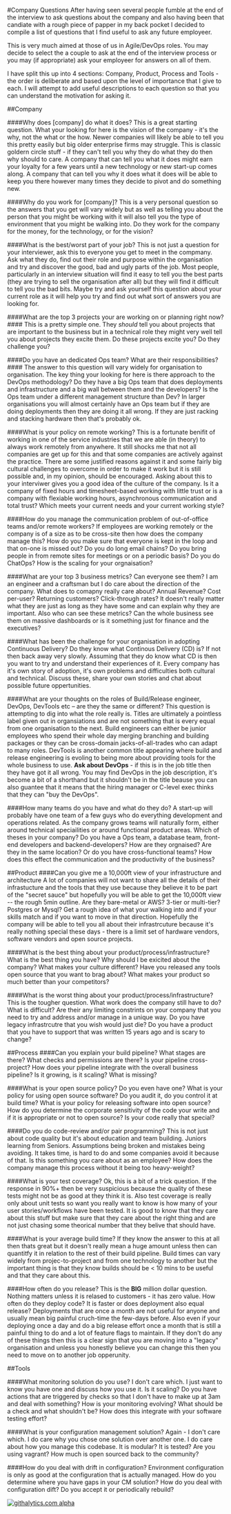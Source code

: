 #Company Questions
After having seen several people fumble at the end of the interview to ask questions about the company and also having been that candiate with a rough piece of papper in my back pocket I decided to compile a list of questions that I find useful to ask any future employeer.

This is very much aimed at those of us in Agile/DevOps roles. You may decide to select the a couple to ask at the end of the interview process or you may (if appropriate) ask your employeer for answers on all of them.

I have split this up into 4 sections: Company, Product, Process and Tools - the order is deliberate and based upon the level of importance that I give to each. I will attempt to add useful descriptions to each question so that you can understand the motivation for asking it.

##Company

####Why does [company] do what it does?
This is a great starting question. What your looking for here is the vision of the company - it's the why, not the what or the how. Newer companies will likely be able to tell you this pretty easily but big older enterprise firms may struggle. This is classic goldern circle stuff - if they can't tell you why they do what they do then why should to care. A company that can tell you what it does might earn your loyalty for a few years until a new technology or new start-up comes along. A company that can tell you why it does what it does will be able to keep you there however many times they decide to pivot and do something new.

####Why do you work for [company]?
This is a very personal question so the answers that you get will vary widely but as well as telling you about the person that you might be working with it will also tell you the type of environment that you might be walking into. Do they work for the company for the money, for the technology, or for the vision?

####What is the best/worst part of your job?
This is not just a question for your interviewer, ask this to everyone you get to meet in the compmany. Ask what they do, find out their role and purpose within the organisation and try and discover the good, bad and ugly parts of the job. Most people, particularly in an interview situation will find it easy to tell you the best parts (they are trying to sell the organisation after all) but they will find it difficult to tell you the bad bits. Maybe try and ask yourself this question about your current role as it will help you try and find out what sort of answers you are looking for.

####What are the top 3 projects your are working on or planning right now?####
This is a pretty simple one. They *should* tell you about projects that are important to the business but in a technical role they might very well tell you about projects they excite them. Do these projects excite you? Do they challenge you?

####Do you have an dedicated Ops team? What are their responsibilities?####
The answer to this question will vary widely for organisation to organisation. The key thing your looking for here is there approach to the DevOps methodology? Do they have a big Ops team that does deployments and infrastructure and a big wall between them and the developers? Is the Ops team under a different management structure than Dev? In larger organisations you will almost certainly have an Ops team but if they are doing deployments then they are doing it all wrong. If they are just racking and stacking hardware then that's probably ok.

####What is your policy on remote working?
This is a fortunate benifit of working in one of the service industries that we are able (in theory) to always work remotely from anywhere. It still shocks me that not all companies are get up for this and that some companies are actively against the practice. There are some justified reasons against it and some fairly big cultural challenges to overcome in order to make it work but it is still possible and, in my opinion, should be encouraged. Asking about this to your interviwer gives you a good idea of the culture of the company. Is it a company of fixed hours and timesheet-based working with little trust or is a company with flexiable working hours, asynchronous communication and total trust? Which meets your current needs and your current working style? 

####How do you manage the communication problem of out-of-office teams and/or remote workers?
If employees are working remotely or the company is of a size as to be cross-site then how does the company manage this? How do you make sure that everyone is kept in the loop and that on-one is missed out? Do you do long email chains? Do you bring people in from remote sites for meetings or on a periodic basis? Do you do ChatOps? How is the scaling for your orgnaisation?

####What are your top 3 business metrics? Can everyone see them?
I am an engineer and a craftsman but I do care about the direction of the company. What does to comapny really care about? Annual Revenue? Cost per-user? Returning customers? Click-through rates? It doesn't really matter what they are just as long as they have some and can explain why they are important. Also who can see these metrics? Can the whole business see them on massive dashboards or is it something just for finance and the executives?

####What has been the challenge for your organisation in adopting Continuous Delivery?
Do they know what Continous Delivery (CD) is? If not then back away very slowly. Assuming that they do know what CD is then you want to try and understand their experiences of it. Every company has it's own story of adoption, it's own problems and difficulties both cultural and technical. Discuss these, share your own stories and chat about possible future oppertunities.

####What are your thoughts on the roles of Build/Release engineer, DevOps, DevTools etc – are they the same or different?
This question is attempting to dig into what the role really is. Titles are ultimately a pointless label given out in organsiations and are not something that is every equal from one organisation to the next. Build engineers can either be junior employees who spend their whole day merging branching and building packages or they can be cross-domain jacks-of-all-trades who can adapt to many roles. DevTools is another common title appearing where build and release engineering is evoling to being more about providing tools for the whole business to use. **Ask about DevOps** - if this is in the job title then they have got it all wrong. You may find DevOps in the job description, it's become a bit of a shorthand but it shouldn't be in the title beause you can also guantee that it means that the hiring manager or C-level exec thinks that they can "buy the DevOps".

####How many teams do you have and what do they do?
A start-up will probably have one team of a few guys who do everything development and operations related. As the company grows teams will naturally form, either around technical speciailities or around functional product areas. Which of theses in your company? Do you have a Ops team, a database team, front-end developers and backend-developers? How are they orgnaised? Are they in the same location? Or do you have cross-functional teams? How does this effect the communication and the productivity of the business?

##Product
####Can you give me a 10,000ft view of your infrastructure and architecture
A lot of companies will not want to share all the details of their infrastucture and the tools that they use because they believe it to be part of the "secret sauce" but hopefully you will be able to get the 10,000ft view -- the rough 5min outline. Are they bare-metal or AWS? 3-tier or multi-tier? Postgres or Mysql? Get a rough idea of what your walking into and if your skills match and if you want to move in that direction. Hopefully the company will be able to tell you all about their infrastrcuture because it's really nothing special these days - there is a limit set of hardware vendors, software vendors and open source projects.

####What is the best thing about your product/process/infrastructure?
What is the best thing you have? Why should I be exicited about the company? What makes your culture different? Have you released any tools open source that you want to brag about? What makes your product so much better than your competitors?

####What is the worst thing about your product/process/infrastructure? 
This is the tougher question. What work does the company still have to do? What is difficult? Are their any limiting constrints on your company that you need to try and address and/or manage in a unique way. Do you have legacy infrastrcutre that you wish would just die? Do you have a product that you have to support that was written 15 years ago and is scary to change?

##Process
####Can you explain your build pipeline?
What stages are there? What checks and permissions are there? Is your pipeline cross-project? How does your pipeline integrate with the overall business pipeline? Is it growing, is it scaling? What is missing?

####What is your open source policy?
Do you even have one? What is your policy for using open source software? Do you audit it, do you control it at build time? What is your policy for releasing software into open source? How do you determine the corporate sensitivity of the code your write and if it is appropriate or not to open source? Is your code really that special?

####Do you do code-review and/or pair programming?
This is not just about code quality but it's about education and team building. Juniors learning from Seniors. Assumptions being broken and mistakes being avoiding. It takes time, is hard to do and some companies avoid it because of that. Is this something you care about as an employee? How does the company manage this process without it being too heavy-weight?

####What is your test coverage?
Ok, this is a bit of a trick question. If the response in 90%+ then be very suspicious because the quality of these tests might not be as good at they think it is. Also test coverage is really only about unit tests so want you really want to know is how many of your user stories/workflows have been tested. It is good to know that they care about this stuff but make sure that they care about the right thing and are not just chasing some theorical number that they belive that should have.

####What is your average build time?
If they know the answer to this at all then thats great but it doesn't really mean a huge amount unless then can quantitfy it in relation to the rest of their build pipeline. Build times can vary widely from projec-to-project and from one technology to another but the important thing is that they know builds should be < 10 mins to be useful and that they care about this.

####How often do you release?
This is the **BIG** million dollar question. Nothing matters unless it is relased to customers - it has zero value. How often do they deploy code? It is faster or does deployment also equal release? Deployments that are once a month are not useful for anyone and usually mean big painful cruch-time the few-days before. Also even if your deploying once a day and do a big release effort once a month that is still a painful thing to do and a lot of feature flags to maintain. If they don't do any of these things then this is a clear sign that you are moving into a "legacy" organisation and unless you honestly believe you can change this then you need to move on to another job opperunity.

##Tools

####What monitoring solution do you use?
I don't care which. I just want to know you have one and discuss how you use it. Is it scaling? Do you have actions that are triggered by checks so that I don't have to make up at 3am and deal with something? How is your monitoring evolving? What should be a check and what shouldn't be? How does this integrate with your software testing effort?

####What is your configuration management solution?
Again - I don't care which. I do care why you chose one solution over another one. I do care about how you manage this codebase. It is modular? It is tested? Are you using vagrant? How much is open sourced back to the community? 

####How do you deal with drift in configuration?
Environment configuration is only as good at the configuration that is actually managed. How do you determine where you have gaps in your CM solution? How do you deal with configuration dift? Do you accept it or periodically rebuild?

[![githalytics.com alpha](https://cruel-carlota.pagodabox.com/90bce68eacd01971e24bc4ce2b09e434 "githalytics.com")](http://githalytics.com/liamjbennett/company-questions)
